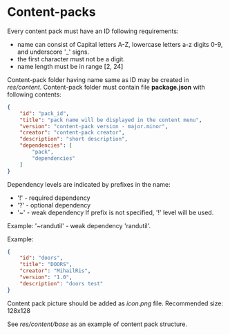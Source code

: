 # Content-packs

Every content pack must have an ID following requirements:
- name can consist of Capital letters A-Z, lowercase letters a-z digits 0-9, and underscore '\_' signs. 
- the first character must not be a digit.
- name length must be in range \[2, 24\]

Content-pack folder having name same as ID may be created in *res/content*.
Content-pack folder must contain file **package.json** with following contents:

```json
{
	"id": "pack_id",
	"title": "pack name will be displayed in the content menu",
	"version": "content-pack version - major.minor",
	"creator": "content-pack creator",
	"description": "short description",
	"dependencies": [
		"pack",
		"dependencies"
	]
}
```

Dependency levels are indicated by prefixes in the name:
- '!' - required dependency
- '?' - optional dependency
- '~' - weak dependency
If prefix is not specified, '!' level will be used.

Example: '~randutil' - weak dependency 'randutil'.

Example:
```json
{
    "id": "doors",
    "title": "DOORS",
    "creator": "MihailRis",
    "version": "1.0",
    "description": "doors test"
}
```

Content pack picture should be added as *icon.png* file. Recommended size: 128x128

See *res/content/base* as an example of content pack structure.


